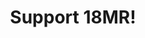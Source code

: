 ---
title: "Support 18MR!"
thumbnail: "/static/images/featured/GLB.png"
blurb: "Give as little as $5 a month to fuel our movement-building work."
campaign-link: https://action.18mr.org/donate/
current: true
---
